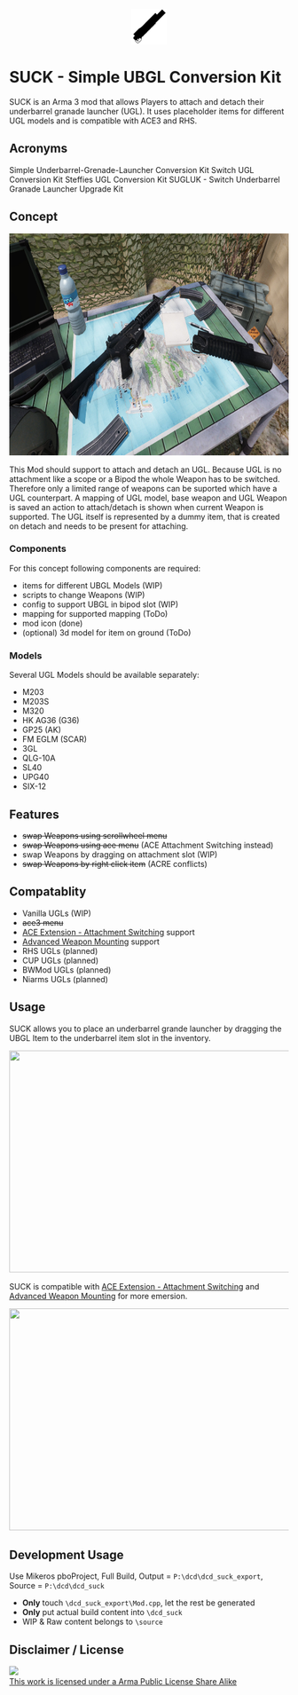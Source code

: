 <p align="center"><img width="64" height="64" src="source/images/icon_64p_blk.png">

<p align="left">

# SUCK - Simple UBGL Conversion Kit

SUCK is an Arma 3 mod that allows Players to attach and detach their underbarrel granade launcher (UGL).
It uses placeholder items for different UGL models and is compatible with ACE3 and RHS.

## Acronyms

Simple Underbarrel-Grenade-Launcher Conversion Kit
Switch UGL Conversion Kit
Steffies UGL Conversion Kit
SUGLUK - Switch Underbarrel Granade Launcher Upgrade Kit

## Concept

<p align="center"><img width="800" height="400" src="source/images/suck_picture_2048x1024.png">

<p align="left">

This Mod should support to attach and detach an UGL.
Because UGL is no attachment like a scope or a Bipod the whole Weapon has to be switched.
Therefore only a limited range of weapons can be suported which have a UGL counterpart.
A mapping of UGL model, base weapon and UGL Weapon is saved an action to attach/detach is shown when current Weapon is supported.
The UGL itself is represented by a dummy item, that is created on detach and needs to be present for attaching.

### Components

For this concept following components are required:

- items for different UBGL Models (WIP)
- scripts to change Weapons (WIP)
- config to support UBGL in bipod slot (WIP)
- mapping for supported mapping (ToDo)
- mod icon (done)
- (optional) 3d model for item on ground (ToDo)

### Models

Several UGL Models should be available separately:
- M203
- M203S
- M320
- HK AG36 (G36)
- GP25 (AK)
- FM EGLM (SCAR)
- 3GL
- QLG-10A
- SL40
- UPG40
- SIX-12


## Features

- ~~swap Weapons using scrollwheel menu~~
- ~~swap Weapons using ace menu~~ (ACE Attachment Switching instead)
- swap Weapons by dragging on attachment slot (WIP)
- ~~swap Weapons by right click item~~ (ACRE conflicts)

## Compatablity

- Vanilla UGLs (WIP)
- ~~ace3 menu~~
- [ACE Extension - Attachment Switching](https://steamcommunity.com/sharedfiles/filedetails/?id=1374639840&searchtext=attachments) support
- [Advanced Weapon Mounting](https://steamcommunity.com/sharedfiles/filedetails/?id=1378046829&searchtext=attachments) support
- RHS UGLs (planned)
- CUP UGLs (planned)
- BWMod UGLs (planned)
- Niarms UGLs (planned)


## Usage

SUCK allows you to place an underbarrel grande launcher by dragging the UBGL Item to the underbarrel item slot in the inventory.

<p align="center"><img width="955" height="400" src="source/images/dcd_suck_usage_400p_hq.gif">

<p align="left">

SUCK is compatible with [ACE Extension - Attachment Switching](https://steamcommunity.com/sharedfiles/filedetails/?id=1374639840&searchtext=attachments) and
[Advanced Weapon Mounting](https://steamcommunity.com/sharedfiles/filedetails/?id=1378046829&searchtext=attachments) for more emersion.

<p align="center"><img width="955" height="400" src="source/images/dcd_suck_usage_ace_ams_400p.gif">

<p align="left">

## Development Usage

Use Mikeros pboProject, Full Build, Output = `P:\dcd\dcd_suck_export`, Source = `P:\dcd\dcd_suck`

- **Only** touch `\dcd_suck_export\Mod.cpp`, let the rest be generated
- **Only** put actual build content into `\dcd_suck`
- WIP & Raw content belongs to `\source`

## Disclaimer / License

<a rel="license" href="http://www.bistudio.com/licenses/arma-public-license-share-alike" target="_blank" >
 <img src="http://www.bistudio.com/license-icons/small/APL-SA.png" >
 <br>
 This work is licensed under a Arma Public License Share Alike
</a>
